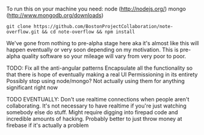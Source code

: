 To run this on your machine you need:
  node (http://nodejs.org/)
  mongo (http://www.mongodb.org/downloads)

`git clone https://github.com/BostonProjectCollaboration/note-overflow.git && cd note-overflow && npm install`

We've gone from nothing to pre-alpha stage here aka it's almost like this will happen eventually or very soon depending on my motivation. This is pre-alpha quality software so your mileage will vary from very poor to poor.

TODO:
  Fix all the anti-angular patterns
  Encapsulate all the functionality so that there is hope of eventually making a real UI
  Permissioning in its entirety
  Possibly stop using node/mongo? Not actually using them for anything significant right now 
  
TODO EVENTUALLY:
  Don't use realtime connections when people aren't collaborating. It's not necessary to have realtime if you're just watching somebody else do stuff. Might require digging into firepad code and incredible amounts of hacking. Probably better to just throw money at firebase if it's actually a problem
  
  
